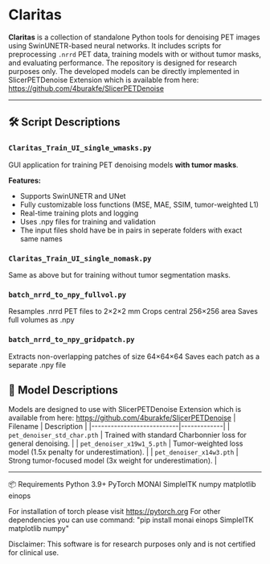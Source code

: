 # Claritas

**Claritas** is a collection of standalone Python tools for denoising PET images using SwinUNETR-based neural networks. 
It includes scripts for preprocessing `.nrrd` PET data, training models with or without tumor masks, and evaluating performance. 
The repository is designed for research purposes only.
The developed models can be directly implemented in SlicerPETDenoise Extension which is available from here: https://github.com/4burakfe/SlicerPETDenoise

---
## 🛠️ Script Descriptions

### `Claritas_Train_UI_single_wmasks.py`

GUI application for training PET denoising models **with tumor masks**.

**Features:**
- Supports SwinUNETR and UNet
- Fully customizable loss functions (MSE, MAE, SSIM, tumor-weighted L1)
- Real-time training plots and logging
- Uses .npy files for training and validation
- The input files shold have be in pairs in seperate folders with exact same names

### `Claritas_Train_UI_single_nomask.py`
Same as above but for training without tumor segmentation masks.

### `batch_nrrd_to_npy_fullvol.py`
Resamples .nrrd PET files to 2×2×2 mm
Crops central 256×256 area
Saves full volumes as .npy

### `batch_nrrd_to_npy_gridpatch.py`
Extracts non-overlapping patches of size 64×64×64
Saves each patch as a separate .npy file


## 🧠 Model Descriptions

Models are designed to use with SlicerPETDenoise Extension which is available from here: https://github.com/4burakfe/SlicerPETDenoise
| Filename                   | Description |
|---------------------------|-------------|
| `pet_denoiser_std_char.pth` | Trained with standard Charbonnier loss for general denoising. |
| `pet_denoiser_x19w1_5.pth` | Tumor-weighted loss model (1.5x penalty for underestimation). |
| `pet_denoiser_x14w3.pth`   | Strong tumor-focused model (3x weight for underestimation). |

---


📦 Requirements
Python 3.9+
PyTorch
MONAI
SimpleITK
numpy
matplotlib
einops

For installation of torch please visit https://pytorch.org
For other dependencies you can use command: "pip install monai einops SimpleITK matplotlib numpy"

Disclaimer: This software is for research purposes only and is not certified for clinical use.

